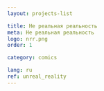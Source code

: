 ```yaml
---
layout: projects-list

title: Не реальная реальность
meta: Не реальная реальность
logo: nrr.png
order: 1

category: comics

lang: ru
ref: unreal_reality
---
```

